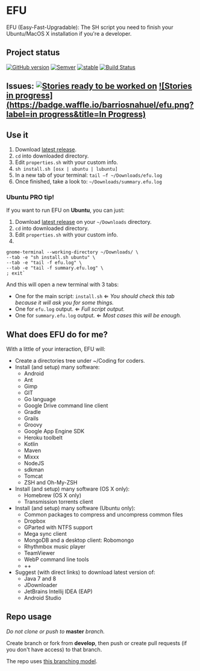 # EFU

EFU (Easy-Fast-Upgradable): The SH script you need to finish your Ubuntu/MacOS X installation if you're a developer.

## Project status
[![GitHub version](https://badge.fury.io/gh/barriosnahuel%2Fefu.svg)](http://github.com/barriosnahuel/efu/releases)
[![Semver](http://img.shields.io/SemVer/2.0.0.png)](http://semver.org/spec/v2.0.0.html)
[![stable](https://img.shields.io/badge/stability-stable-green.svg)](https://nodejs.org/api/documentation.html#documentation_stability_index)
[![Build Status](https://travis-ci.org/barriosnahuel/efu.svg?branch=master)](https://travis-ci.org/barriosnahuel/efu)

## Issues: [![Stories ready to be worked on](https://badge.waffle.io/barriosnahuel/efu.png?label=ready&title=Ready)](https://waffle.io/barriosnahuel/efu) [![Stories in progress](https://badge.waffle.io/barriosnahuel/efu.png?label=in progress&title=In Progress)](https://waffle.io/barriosnahuel/efu)


## Use it
1. Download [latest release](https://github.com/barriosnahuel/efu/releases).
2. `cd` into downloaded directory.
3. Edit `properties.sh` with your custom info.
4. `sh install.sh [osx | ubuntu | lubuntu]`
5. In a new tab of your terminal: `tail –f ~/Downloads/efu.log`
6. Once finished, take a look to: `~/Downloads/summary.efu.log`

### Ubuntu PRO tip!
If you want to run EFU on **Ubuntu**, you can just:

1. Download [latest release](https://github.com/barriosnahuel/efu/releases) on your `~/Downloads` directory.
2. `cd` into downloaded directory.
3. Edit `properties.sh` with your custom info.
4. 
```shell
gnome-terminal --working-directory ~/Downloads/ \
--tab -e "sh install.sh ubuntu" \
--tab -e "tail -f efu.log" \
--tab -e "tail -f summary.efu.log" \
; exit`
```

And this will open a new terminal with 3 tabs:
- One for the main script: `install.sh` ⇐ *You should check this tab because it will ask you for some things.*
- One for `efu.log` output. ⇐ *Full script output.*
- One for `summary.efu.log` output. ⇐ *Most cases this will be enough.*

## What does EFU do for me?
With a little of your interaction, EFU will:
- Create a directories tree under ~/Coding for coders.
- Install (and setup) many software:
  - Android
  - Ant
  - Gimp
  - GIT
  - Go language
  - Google Drive command line client
  - Gradle  
  - Grails
  - Groovy
  - Google App Engine SDK
  - Heroku toolbelt
  - Kotlin
  - Maven  
  - Mixxx
  - NodeJS 
  - sdkman
  - Tomcat  
  - ZSH and Oh-My-ZSH
- Install (and setup) many software (OS X only):
  - Homebrew (OS X only)
  - Transmission torrents client
- Install (and setup) many software (Ubuntu only):
  - Common packages to compress and uncompress common files
  - Dropbox
  - GParted with NTFS support
  - Mega sync client
  - MongoDB and a desktop client: Robomongo
  - Rhythmbox music player
  - TeamViewer
  - WebP command line tools
  - ++
- Suggest (with direct links) to download latest version of:
  - Java 7 and 8
  - JDownloader
  - JetBrains Intellij IDEA (EAP)
  - Android Studio

## Repo usage
*Do not clone or push to* **master** *branch.*

Create branch or fork from **develop**, then push or create pull requests (if you don't have access) to that branch.

The repo uses [this branching model](http://nvie.com/posts/a-successful-git-branching-model/).
